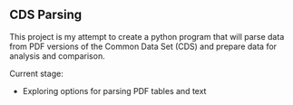 ## CDS Parsing

This project is my attempt to create a python program that will parse data from PDF versions of the Common Data Set (CDS) and prepare data for analysis and comparison.

Current stage:
- Exploring options for parsing PDF tables and text
